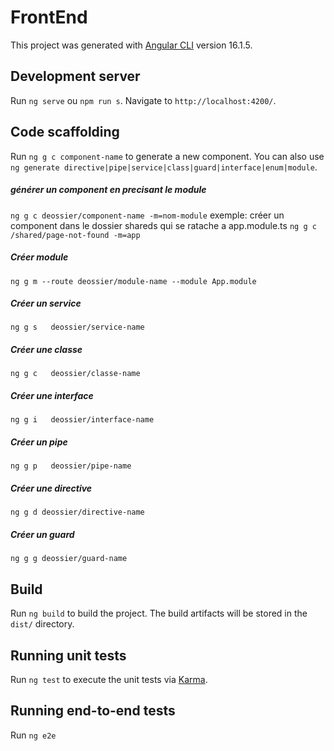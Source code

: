 # FrontEnd

This project was generated with [Angular CLI](https://github.com/angular/angular-cli) version 16.1.5.

## Development server

Run `ng serve` ou `npm run s`. Navigate to `http://localhost:4200/`.  

## Code scaffolding

Run `ng g c component-name` to generate a new component. You can also use `ng generate directive|pipe|service|class|guard|interface|enum|module`.
##### générer un component en precisant le module
`ng g c deossier/component-name -m=nom-module`
exemple: créer un component dans le dossier shareds qui se ratache a app.module.ts
`ng g c /shared/page-not-found -m=app`
##### Créer module
`ng g m --route deossier/module-name --module App.module`
##### Créer un service
`ng g s   deossier/service-name`
##### Créer une classe
`ng g c   deossier/classe-name`
##### Créer une interface
`ng g i   deossier/interface-name`
##### Créer un pipe
`ng g p   deossier/pipe-name`
##### Créer une directive
`ng g d deossier/directive-name`
##### Créer un guard
`ng g g deossier/guard-name`
## Build

Run `ng build` to build the project. The build artifacts will be stored in the `dist/` directory.

## Running unit tests

Run `ng test` to execute the unit tests via [Karma](https://karma-runner.github.io).

## Running end-to-end tests

Run `ng e2e`  
